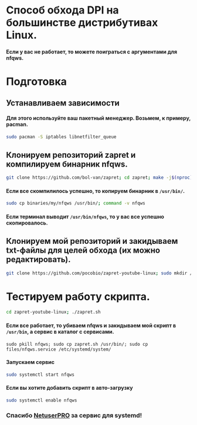# Способ обхода DPI на большинстве дистрибутивах Linux.
#### Если у вас не работает, то можете поиграться с аргументами для nfqws.
# Подготовка
## Устанавливаем зависимости
#### Для этого используйте ваш пакетный менеджер. Возьмем, к примеру, pacman.
```sh
sudo pacman -S iptables libnetfilter_queue
```
## Клонируем репозиторий zapret и компилируем бинарник nfqws.
```sh
git clone https://github.com/bol-van/zapret; cd zapret; make -j$(nproc)
```
#### Если все скомпилилось успешно, то копируем бинарник в `/usr/bin/`.
```sh
sudo cp binaries/my/nfqws /usr/bin/; command -v nfqws
```
#### Если терминал выводит `/usr/bin/nfqws`, то у вас все успешно скопировалось.

## Клонируем мой репозиторий и закидываем txt-файлы для целей обхода (их можно редактировать).
```sh
git clone https://github.com/pocobio/zapret-youtube-linux; sudo mkdir /etc/zapret; sudo cp zapret-youtube-linux/files/* /etc/zapret
```
# Тестируем работу скрипта. 
```sh
cd zapret-youtube-linux; ./zapret.sh
```
#### Если все работает, то убиваем nfqws и закидываем мой скрипт в `/usr/bin`, а сервис в каталог с сервисами.
```
sudo pkill nfqws; sudo cp zapret.sh /usr/bin/; sudo cp files/nfqws.service /etc/systemd/system/
```
#### Запускаем сервис
```sh
sudo systemctl start nfqws
```
#### Если вы хотите добавить скрипт в авто-загрузку
```sh
sudo systemctl enable nfqws
```

### Спасибо [NetuserPRO](https://github.com/NetuserPRO) за сервис для systemd!






